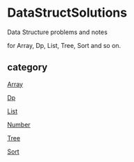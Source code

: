 # DataStructSolutions

Data Structure problems and notes

for Array, Dp, List, Tree, Sort and so on.

## category

[Array](https://github.com/imononoke/DataStructSolutions/tree/main/src/com/isa/array)

[Dp](https://github.com/imononoke/DataStructSolutions/tree/main/src/com/isa/dp)

[List](https://github.com/imononoke/DataStructSolutions/tree/main/src/com/isa/list)

[Number](https://github.com/imononoke/DataStructSolutions/tree/main/src/com/isa/number)

[Tree](https://github.com/imononoke/DataStructSolutions/tree/main/src/com/isa/tree)

[Sort](https://github.com/imononoke/DataStructSolutions/tree/main/src/com/isa/sort)

